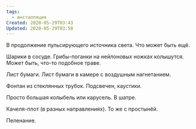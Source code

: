 ```yaml
---
tags:
  - инсталляция
Created: 2020-05-29T03:43
Updated: 2020-05-29T03:58
---
```

В продолжение пульсирующего источника света. Что может быть ещё.

Шарики в сосуде. Грибы-поганки на нейлоновых ножках колышутся. Может быть, что-то подобное траве.

Лист бумаги. Лист бумаги в камере с воздушным нагнетанием.

Фонтан из стеклянных трубок. Подсвечен, каустики.

Просто большая колыбель или карусель. В шатре.

Качеля-плот (в разных направлениях). То же с простынёй.

Пеленание.